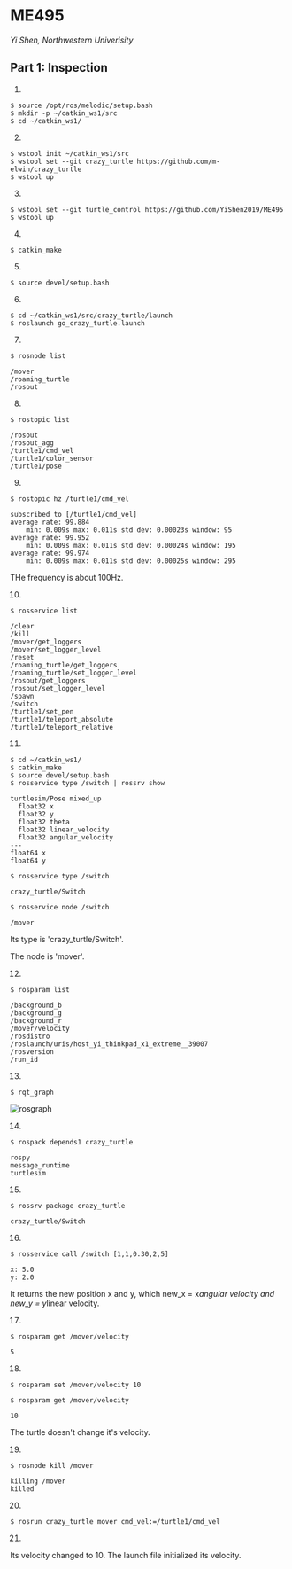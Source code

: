# ME495

*Yi Shen, Northwestern Univerisity*

## Part 1: Inspection

1.
```
$ source /opt/ros/melodic/setup.bash
$ mkdir -p ~/catkin_ws1/src
$ cd ~/catkin_ws1/
```
2.
```
$ wstool init ~/catkin_ws1/src
$ wstool set --git crazy_turtle https://github.com/m-elwin/crazy_turtle 
$ wstool up
```

3.
```
$ wstool set --git turtle_control https://github.com/YiShen2019/ME495
$ wstool up
```

4.
```
$ catkin_make
```

5.
```
$ source devel/setup.bash
```

6.
```
$ cd ~/catkin_ws1/src/crazy_turtle/launch
$ roslaunch go_crazy_turtle.launch
```

7.
```
$ rosnode list
```
    /mover
    /roaming_turtle
    /rosout

8.
```
$ rostopic list
```
    /rosout
    /rosout_agg
    /turtle1/cmd_vel
    /turtle1/color_sensor
    /turtle1/pose

9.
```
$ rostopic hz /turtle1/cmd_vel
```
    subscribed to [/turtle1/cmd_vel]
    average rate: 99.884
	    min: 0.009s max: 0.011s std dev: 0.00023s window: 95
    average rate: 99.952
	    min: 0.009s max: 0.011s std dev: 0.00024s window: 195
    average rate: 99.974
	    min: 0.009s max: 0.011s std dev: 0.00025s window: 295

THe frequency is about 100Hz.

10.
```
$ rosservice list
```
    /clear
    /kill
    /mover/get_loggers
    /mover/set_logger_level
    /reset
    /roaming_turtle/get_loggers
    /roaming_turtle/set_logger_level
    /rosout/get_loggers
    /rosout/set_logger_level
    /spawn
    /switch
    /turtle1/set_pen
    /turtle1/teleport_absolute
    /turtle1/teleport_relative

11.
```
$ cd ~/catkin_ws1/
$ catkin_make
$ source devel/setup.bash
$ rosservice type /switch | rossrv show
```
    turtlesim/Pose mixed_up
      float32 x
      float32 y
      float32 theta
      float32 linear_velocity
      float32 angular_velocity
    ---
    float64 x
    float64 y

```
$ rosservice type /switch
```
    crazy_turtle/Switch

```
$ rosservice node /switch
```
    /mover

Its type is 'crazy_turtle/Switch'.

The node is 'mover'.

12.
```
$ rosparam list
```
    /background_b
    /background_g
    /background_r
    /mover/velocity
    /rosdistro
    /roslaunch/uris/host_yi_thinkpad_x1_extreme__39007
    /rosversion
    /run_id

13.
```
$ rqt_graph
```
![rosgraph](https://user-images.githubusercontent.com/55845795/71335170-04939100-2507-11ea-839f-6110a46ead34.png)

14.
```
$ rospack depends1 crazy_turtle 
```
    rospy
    message_runtime
    turtlesim

15.
```
$ rossrv package crazy_turtle
```
    crazy_turtle/Switch

16.
```
$ rosservice call /switch [1,1,0.30,2,5]
```
    x: 5.0
    y: 2.0
    
It returns the new position x and y, which new_x = x*angular velocity and new_y = y*linear velocity.

17.
```
$ rosparam get /mover/velocity
```
    5

18.
```
$ rosparam set /mover/velocity 10
```
```
$ rosparam get /mover/velocity
```
    10
The turtle doesn't change it's velocity.

19.
```
$ rosnode kill /mover
```
    killing /mover
    killed

20.
```
$ rosrun crazy_turtle mover cmd_vel:=/turtle1/cmd_vel
```

21.
Its velocity changed to 10.
The launch file initialized its velocity.
